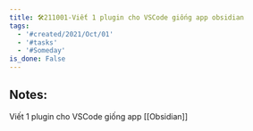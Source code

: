 ```yaml
---
title: 🛠️211001-Viết 1 plugin cho VSCode giống app obsidian
tags:
  - '#created/2021/Oct/01'
  - '#tasks'
  - '#Someday'
is_done: False
---
```


## Notes:
Viết 1 plugin cho VSCode giống app [[Obsidian]]